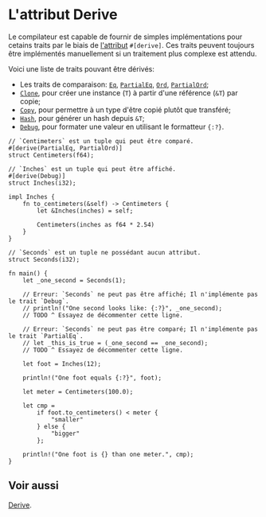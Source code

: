 # L'attribut Derive

Le compilateur est capable de fournir de simples implémentations pour cetains traits par le biais de [l'attribut][attribute] `#[derive]`. 
Ces traits peuvent toujours être implémentés manuellement si un traitement plus complexe est attendu.

Voici une liste de traits pouvant être dérivés:

* Les traits de comparaison: [`Eq`][eq], [`PartialEq`][partial_eq], [`Ord`][ord], [`PartialOrd`][partial_ord];
* [`Clone`][clone], pour créer une instance (`T`) à partir d'une référence (`&T`) par copie;
* [`Copy`][copy], pour permettre à un type d'être copié plutôt que transféré;
* [`Hash`][hash], pour générer un hash depuis `&T`;
* [`Debug`][debug], pour formater une valeur en utilisant le formatteur `{:?}`.

```rust,editable
// `Centimeters` est un tuple qui peut être comparé.
#[derive(PartialEq, PartialOrd)]
struct Centimeters(f64);

// `Inches` est un tuple qui peut être affiché.
#[derive(Debug)]
struct Inches(i32);

impl Inches {
    fn to_centimeters(&self) -> Centimeters {
        let &Inches(inches) = self;

        Centimeters(inches as f64 * 2.54)
    }
}

// `Seconds` est un tuple ne possédant aucun attribut.
struct Seconds(i32);

fn main() {
    let _one_second = Seconds(1);

    // Erreur: `Seconds` ne peut pas être affiché; Il n'implémente pas le trait `Debug`.
    // println!("One second looks like: {:?}", _one_second);
    // TODO ^ Essayez de décommenter cette ligne.

    // Erreur: `Seconds` ne peut pas être comparé; Il n'implémente pas le trait `PartialEq`.
    // let _this_is_true = (_one_second == _one_second);
    // TODO ^ Essayez de décommenter cette ligne.

    let foot = Inches(12);

    println!("One foot equals {:?}", foot);

    let meter = Centimeters(100.0);

    let cmp =
        if foot.to_centimeters() < meter {
            "smaller"
        } else {
            "bigger"
        };

    println!("One foot is {} than one meter.", cmp);
}

```

## Voir aussi

[Derive][derive].

[attribute]: ../chapitre11/attributes.html
[eq]: https://doc.rust-lang.org/std/cmp/trait.Eq.html
[partial_eq]: https://doc.rust-lang.org/std/cmp/trait.PartialEq.html
[ord]: https://doc.rust-lang.org/std/cmp/trait.Ord.html
[partial_ord]: https://doc.rust-lang.org/std/cmp/trait.PartialOrd.html
[clone]: https://doc.rust-lang.org/std/clone/trait.Clone.html
[copy]: https://doc.rust-lang.org/core/marker/trait.Copy.html
[hash]: https://doc.rust-lang.org/std/hash/trait.Hash.html
[debug]: https://doc.rust-lang.org/std/fmt/trait.Debug.html
[derive]: https://doc.rust-lang.org/reference/attributes.html#derive
